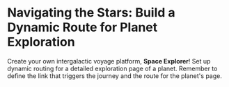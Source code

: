 # Navigating the Stars: Build a Dynamic Route for Planet Exploration

Create your own intergalactic voyage platform, **Space Explorer**! Set up dynamic routing for a detailed exploration page of a planet. Remember to define the link that triggers the journey and the route for the planet's page.

